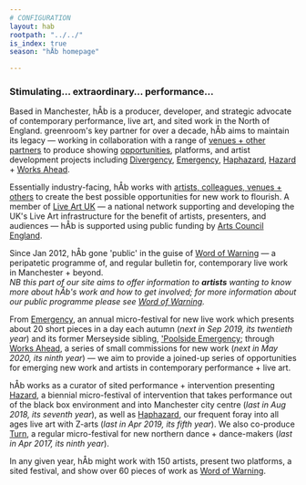 ```yaml
---
# CONFIGURATION
layout: hab
rootpath: "../../"
is_index: true
season: "hÅb homepage"

---
```

### Stimulating… extraordinary… performance…   
        
Based in Manchester, hÅb is a producer, developer, and strategic advocate of contemporary performance, live art, and sited work in the North of England. greenroom's key partner for over a decade, hÅb aims to maintain its legacy — working in collaboration with a range of [venues + other partners](/hab/partners) to produce showing [opportunities](/hab/news), platforms, and artist development projects including [Divergency](/hab/divergencymcr), [Emergency](/hab/emergency), [Haphazard](/hab/haphazard), [Hazard](/hab/hazard) + [Works Ahead](/hab/worksahead).         
          
Essentially industry-facing, hÅb works with [artists, colleagues, venues + others](/hab/partners) to create the best possible opportunities for new work to flourish. A member of <a href="http://www.liveartuk.org" target="_blank">Live Art UK</a> — a national network supporting and developing the UK's Live Art infrastructure for the benefit of artists, presenters, and audiences — hÅb is supported using public funding by <a href="http://www.artscouncil.org.uk/NPO" target="_blank">Arts Council England</a>.          
        
Since Jan 2012, hÅb gone 'public' in the guise of [Word of Warning](/) — a peripatetic programme of, and regular bulletin for, contemporary live work in Manchester + beyond.<br>*NB this part of our site aims to offer information to **artists** wanting to know more about hÅb's work and how to get involved; for more information about our public programme please see [Word of Warning](/).*       
        
From [Emergency](/hab/emergency), an annual micro-festival for new live work which presents about 20 short pieces in a day each autumn (*next in Sep 2019, its twentieth year*) and its former Merseyside sibling, ['Poolside Emergency](/hab/poolside); through [Works Ahead](/hab/worksahead), a series of small commissions for new work (*next in May 2020, its ninth year*) — we aim to provide a joined-up series of opportunities for emerging new work and artists in contemporary performance + live art.           
               
hÅb works as a curator of sited performance + intervention presenting [Hazard](/hab/hazard), a biennial micro-festival of intervention that takes performance out of the black box environment and into Manchester city centre (*last in Aug 2018, its seventh year*), as well as [Haphazard](/hab/haphazard), our frequent foray into all ages live art with Z-arts (*last in Apr 2019, its fifth year*). We also co-produce [Turn](/hab/turn), a regular micro-festival for new northern dance + dance-makers (*last in Apr 2017, its ninth year*).           
         
In any given year, hÅb might work with 150 artists, present two platforms, a sited festival, and show over 60 pieces of work as [Word of Warning](/).
